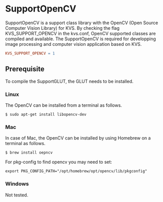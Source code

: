 # SupportOpenCV
SupportOpenCV is a support class library with the OpenCV (Open Source Computer Vision Library) for KVS. By checking the flag KVS_SUPPORT_OPENCV in the kvs.conf, OpenCV supported classes are compiled and available. The SupportOpenCV is required for developping image processing and computer vision application based on KVS.
```Makefile
KVS_SUPPORT_OPENCV = 1
```

## Prerequisite
To compile the SupportGLUT, the GLUT needs to be installed.

### Linux
The OpenCV can be installed from a terminal as follows.
```
$ sudo apt-get install libopencv-dev
```

### Mac
In case of Mac, the OpenCV can be installed by using Homebrew on a terminal as follows.
```
$ brew install oepncv
```
For pkg-config to find opencv you may need to set:
```
export PKG_CONFIG_PATH="/opt/homebrew/opt/opencv/lib/pkgconfig"
```

### Windows
Not tested.
